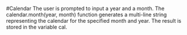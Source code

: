 #Calendar
The user is prompted to input a year and a month.
The calendar.month(year, month) function generates a multi-line string representing the calendar for the specified month and year.
The result is stored in the variable cal.
